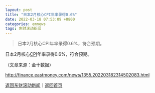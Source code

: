 ```yaml
---
layout: post
title: "日本2月核心CPI年率录得0.6%"
date: 2022-03-18 07:53:09 +0800
categories: emnews
tags: 东财滚动新闻
---
```

> 日本2月核心CPI年率录得0.6%，符合预期。

<p>日本2月核心<span id="Info.336"><a href="http://data.eastmoney.com/cjsj/cpi.html" class="infokey">CPI</a></span>年率录得0.6%，符合预期。</p><p class="em_media">（文章来源：金十数据）</p>

<http://finance.eastmoney.com/news/1355,202203182314502083.html>

[返回东财滚动新闻](//finews.withounder.com/emnews/)｜[返回首页](//finews.withounder.com/)